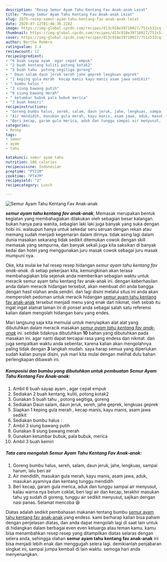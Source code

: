 ```yaml
---
description: "Resep Semur Ayam Tahu Kentang Fav Anak-anak Lezat"
title: "Resep Semur Ayam Tahu Kentang Fav Anak-anak Lezat"
slug: 2879-resep-semur-ayam-tahu-kentang-fav-anak-anak-lezat
date: 2020-07-12T01:46:36.228Z
image: https://img-global.cpcdn.com/recipes/d13c918e39718027/751x532cq70/semur-ayam-tahu-kentang-fav-anak-anak-foto-resep-utama.jpg
thumbnail: https://img-global.cpcdn.com/recipes/d13c918e39718027/751x532cq70/semur-ayam-tahu-kentang-fav-anak-anak-foto-resep-utama.jpg
cover: https://img-global.cpcdn.com/recipes/d13c918e39718027/751x532cq70/semur-ayam-tahu-kentang-fav-anak-anak-foto-resep-utama.jpg
author: Bertha Romero
ratingvalue: 3.4
reviewcount: 12
recipeingredient:
- "6 buah sayap ayam  agar cepat empuk"
- "2 buah kentang kuliti potong kotak2"
- "5 buah tahu  potong segitiga goreng"
- " Daun salam daun jeruk sereh jahe geprek lengkuas geprek"
- "1 keping gula merah  kecap manis kayu manis asam jawa sedikit"
- " bumbu halus "
- "3 siung bawang putih"
- "8 siung bawang merah"
- " ketumbar bubuk pala bubuk merica"
- "3 buah kemiri"
recipeinstructions:
- "Goreng bumbu halus, sereh, salam, daun jeruk, jahe, lengkuas, sampai harum, lalu beri air"
- "Air mendidih, masukan gula merah, kayu manis, asam jawa, aduk, masukan ayamnya dan kentang tunggu mendidih"
- "Beri kecap, garam gula merica, aduk dan tunggu sampai air menyusut, kalau warna nya belum coklat, beri lagi air dan kecap, terakhir masukan tahu yg sudah di goreng, tunggu air sedikit menyusut, sajikan dengan nasi panas. Selamat mencoba 😆"
categories:
- Resep
tags:
- semur
- ayam
- tahu

katakunci: semur ayam tahu 
nutrition: 106 calories
recipecuisine: Indonesian
preptime: "PT21M"
cooktime: "PT47M"
recipeyield: "2"
recipecategory: Lunch

---
```



![Semur Ayam Tahu Kentang Fav Anak-anak](https://img-global.cpcdn.com/recipes/d13c918e39718027/751x532cq70/semur-ayam-tahu-kentang-fav-anak-anak-foto-resep-utama.jpg)

<b><i>semur ayam tahu kentang fav anak-anak</i></b>, Memasak merupakan bentuk kegiatan yang membahagiakan dilakukan oleh sebagian besar kalangan. bukan hanya para wanita, sebagian laki laki juga banyak yang suka dengan hobi ini. walaupun hanya untuk sekedar seru seruan dengan rekan atau memang sudah menjadi kegemaran dalam dirinya. tidak asing lagi dalam dunia masakan sekarang tidak sedikit ditemukan cowok dengan skill memasak yang sempurna, dan banyak sekali juga kita saksikan di banyak kedai dan hotel yang menggunakan juru masak cowok sebagai juru masak mumpuni nya.

Oke, kita mulai ke hal resep resep hidangan <i>semur ayam tahu kentang fav anak-anak</i>. di setiap pekerjaan kita, kemungkinan akan terasa membahagiakan bila sejenak anda memberikan sebagian waktu untuk meracik semur ayam tahu kentang fav anak-anak ini. dengan keberhasilan anda dalam meracik hidangan tersebut, akan membuat diri anda bangga dengan hasil olahan anda sendiri. dan lagi disini melalui situs ini anda akan memperoleh pedoman untuk meracik hidangan <u>semur ayam tahu kentang fav anak-anak</u> tersebut menjadi menu yang enak dan nikmat, oleh sebab itu ingat ingat alamat laman ini di ponsel anda sebagai salah satu referensi kalian dalam mengolah hidangan baru yang endes.




Mari langsung saja kita memulai untuk menyiapkan alat alat yang dibutuhkan dalam meracik masakan <u><i>semur ayam tahu kentang fav anak-anak</i></u> ini. setidak tidaknya dibutuhkan <b>10</b> bahan yang dibutuhkan pada masakan ini. agar nanti dapat tercapai rasa yang endess dan nikmat. dan juga sempatkan waktu anda sebentar, karena kalian akan mengolahnya paling tidak dengan <b>3</b> langkah mudah. saya harap semua yang diperlukan sudah kalian punyai disini, yuk mari kita mulai dengan melihat dulu bahan perlengkapan dibawah ini.

<!--inarticleads1-->

##### Komposisi dan bumbu yang dibutuhkan untuk pembuatan Semur Ayam Tahu Kentang Fav Anak-anak:

1. Ambil 6 buah sayap ayam , agar cepat empuk
1. Sediakan 2 buah kentang, kuliti, potong kotak2
1. Gunakan 5 buah tahu , potong segitiga, goreng
1. Sediakan  Daun salam, daun jeruk, sereh, jahe geprek, lengkuas geprek
1. Siapkan 1 keping gula merah , kecap manis, kayu manis, asam jawa sedikit
1. Sediakan  bumbu halus :
1. Ambil 3 siung bawang putih
1. Gunakan 8 siung bawang merah
1. Gunakan  ketumbar bubuk, pala bubuk, merica
1. Ambil 3 buah kemiri




<!--inarticleads2-->

##### Tata cara mengolah Semur Ayam Tahu Kentang Fav Anak-anak:

1. Goreng bumbu halus, sereh, salam, daun jeruk, jahe, lengkuas, sampai harum, lalu beri air
1. Air mendidih, masukan gula merah, kayu manis, asam jawa, aduk, masukan ayamnya dan kentang tunggu mendidih
1. Beri kecap, garam gula merica, aduk dan tunggu sampai air menyusut, kalau warna nya belum coklat, beri lagi air dan kecap, terakhir masukan tahu yg sudah di goreng, tunggu air sedikit menyusut, sajikan dengan nasi panas. Selamat mencoba 😆




Diatas adalah sedikit pembahasan makanan tentang bumbu <u>semur ayam tahu kentang fav anak-anak</u> yang endess. kami berharap kalian bisa paham dengan penjelasan diatas, dan anda dapat mengolah lagi di saat lain untuk di hidangkan dalam berbagai even even keluarga atau teman kamu. kamu bisa menambahkan resep resep yang ditampilkan diatas selaras dengan selera anda, sehingga olahan <b>semur ayam tahu kentang fav anak-anak</b> ini bisa menjadi lebih enak dan menggugah selera lagi. demikianlah penjabaran singkat ini, sampai jumpa kembali di lain waktu. semoga hari anda menyenangkan.
